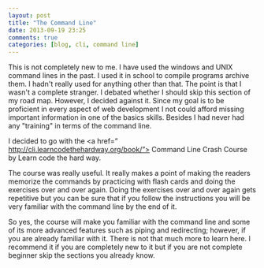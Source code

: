 ```yaml
---
layout: post
title: "The Command Line"
date: 2013-09-19 23:25
comments: true
categories: [blog, cli, command line] 
---
```

This is not completely new to me. I have used the windows and UNIX command lines in the past. I used it in school to compile programs archive them. I hadn't really used for anything other than that. The point is that I wasn't a complete stranger. I debated whether I should skip this section of my road map. However, I decided against it. Since my goal is to be proficient in every aspect of web development I not could afford missing important information in one of the basics skills. Besides I had never had any "training" in terms of the command line. 

I decided to go with the <a href=” http://cli.learncodethehardway.org/book/”> Command Line Crash Course</a> by Learn code the hard way. 

The course was really useful. It really makes a point of making the readers memorize the commands by practicing with flash cards and doing the exercises over and over again. Doing the exercises over and over again gets repetitive but you can be sure that if you follow the instructions you will be very familiar with the command line by the end of it. 

So yes, the course will make you familiar with the command line and some of its more advanced features such as piping and redirecting; however, if you are already familiar with it. There is not that much more to learn here. I recommend it if you are completely new to it but if you are not complete beginner skip the sections you already know.  
